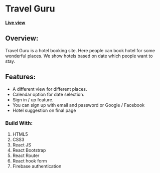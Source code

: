 # Travel Guru

**[Live view](https://travel-guru-9c595.firebaseapp.com/)**

## Overview:
Travel Guru is a hotel booking site. Here people can book hotel for some wonderful places. We show hotels based on date which people want to stay.

## Features:
- A different view for different places.
- Calendar option for date selection.
- Sign in / up feature.
- You can sign up with email and password or Google / Facebook
- Hotel suggestion on final page

### Build With:
1. HTML5
2. CSS3
3. React JS
4. React Bootstrap
5. React Router
6. React hook form
7. Firebase authentication
